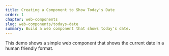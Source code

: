 ```yaml
---
title: Creating a Component to Show Today's Date
order: 1
chapter: web-components
slug: web-components/todays-date
summary: Build a web component that shows today's date.
---
```


This demo shows a simple web component that shows the current date in a human friendly format.
